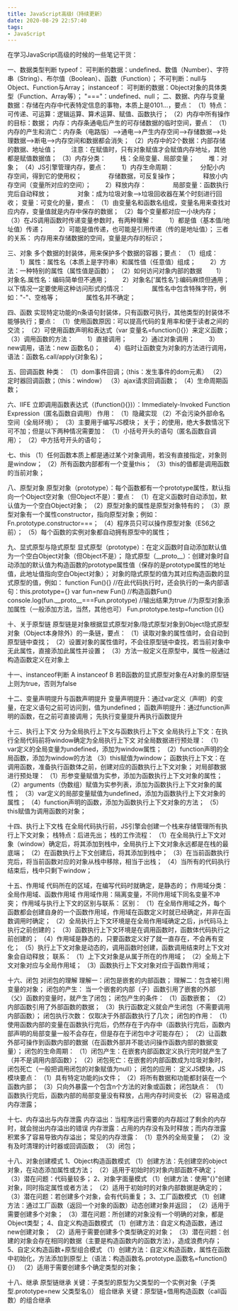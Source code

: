 ```yaml
---
title: JavaScript高级Ⅰ（持续更新）
date: 2020-08-29 22:57:40
tags:
- JavaScript
---
```

在学习JavaScript高级的时候的一些笔记干货：

一、数据类型判断
typeof：
可判断的数据：undefined、数值（Number）、字符串（String）、布尔值（Boolean）、函数（Function）；
不可判断：null与Object、Function与Array；
instanceof：
可判断的数据：Object对象的具体类型（Function、Array等）；
"==="：undefined、null；
二、数据、内存与变量
数据：存储在内存中代表特定信息的事物，本质上是0101...，要点：
（1）特点：可传递、可运算：逻辑运算、算术运算、赋值、函数执行；
（2）内存中所有操作的目标：数据；
内存：内存条通电后产生的可存储数据的临时空间，要点：
（1）内存的产生和消亡：内存条（电路版）——>通电——>产生内存空间——>存储数据——>处理数据——>断电——>内存空间和数据都会消失；
（2）内存中的2个数据：内部存储的数据、地址值；
&#8195;&#8195;注意：在赋值时，只有对象赋值才会赋值内存地址，其他都是赋值数据值；
（3）内存分类：
&#8195;&#8195;栈：全局变量、局部变量；
&#8195;&#8195;堆：对象；
（4）JS引擎管理内存，要点：
&#8195;&#8195;1）内存生命周期：
&#8195;&#8195;&#8195;&#8195;分配小内存空间，得到它的使用权；
&#8195;&#8195;&#8195;&#8195;存储数据，可反复操作；
&#8195;&#8195;&#8195;&#8195;释放小内存空间（变量所对应的空间）；
&#8195;&#8195;2）释放内存：
&#8195;&#8195;&#8195;&#8195;局部变量：函数执行完后自动释放；
&#8195;&#8195;&#8195;&#8195;对象：成为垃圾对象——>垃圾回收器在某个时刻进行回收；
变量：可变化的量，要点：
（1）由变量名和函数名组成，变量名用来查找对应内存，变量值就是内存中保存的数据；
（2）每个变量都对应一小块内存；
（3）在JS调用函数时传递变量参数时，有两种理解：
&#8195;&#8195;1）都是值（基本值/地址值）传递；
&#8195;&#8195;2）可能是值传递，也可能是引用传递（传的是地址值）；
三者的关系：
内存用来存储数据的空间，变量是内存的标识；

三、对象
多个数据的封装体，用来保护多个数据的容器；要点：
（1）组成：
&#8195;&#8195;1）属性：属性名（本质上是字符串）和属性值（任意值）组成；
&#8195;&#8195;2）方法：一种特别的属性（属性值是函数）；
（2）如何访问对象内部的数据
&#8195;&#8195;1）对象名.属性名：编码简单但不通用；
&#8195;&#8195;2）对象名['属性名']:编码麻烦但通用；以下情况一定要使用这种访问形式的情况：
&#8195;&#8195;&#8195;&#8195;属性名中包含特殊字符，例如："-"、空格等；
&#8195;&#8195;&#8195;&#8195;属性名并不确定；

四、函数
实现特定功能的n条语句封装体，只有函数可执行，其他类型的封装体不能够执行；要点：
（1）使用函数原因：可以提高代码的复用率和便于读者之间的交流；
（2）可使用函数声明和表达式（var 变量名=function(){}）来定义函数；
（3）调用函数的方法：
&#8195;&#8195;1）直接调用；
&#8195;&#8195;2）通过对象调用；
&#8195;&#8195;3）new调用，语法：new 函数名()；
&#8195;&#8195;4）临时让函数变为对象的方法进行调用，语法：函数名.call/apply(对象名)；

五、回调函数
种类：
（1）dom事件回调；（this：发生事件的dom元素）
（2）定时器回调函数；（this：window）
（3）ajax请求回调函数；
（4）生命周期函数；

六、IIFE
立即调用函数表达式（(function(){})）：Immediately-Invoked Function Expression（匿名函数自调用）
作用：
（1）隐藏实现
（2）不会污染外部命名空间（全局环境）；
（3）主要用于编写JS模块；
关于；的使用，绝大多数情况下可不加；但是以下两种情况需要加：
（1）小括号开头的语句（匿名函数自调用）；
（2）中方括号开头的语句；

七、this
（1）任何函数本质上都是通过某个对象调用，若没有直接指定，对象则是window；
（2）所有函数内部都有一个变量this；
（3）this的值都是调用函数的当前对象；

八、原型对象
原型对象（prototype）：每个函数都有一个prototype属性，默认指向一个Object空对象（但Object不是）：要点：
（1）在定义函数时自动添加，默认值为一个空白Object对象；
（2）原型对象的属性是原型对象特有的；
（3）原型对象有一个属性constructor，指向原型对象；例如：Fn.prototype.constructor===；
（4）程序员只可以操作原型对象（ES6之前）；
（5）每个函数的实例对象都自动拥有原型中的属性；

九、显式原型与隐式原型
显式原型（prototype）：在定义函数时自动添加默认值为一个空白Object对象（但Object不是）；
隐式原型（&#95;&#95;proto&#95;&#95;）：创建对象时自动添加的默认值为构造函数的prototype属性值（保存的是prototype属性的地址值，此地址值指向空白Object对象）；
对象的隐式原型的值为其对应构造函数的显式原型的值，例如：
function Fun(){}   //在此代码执行时，还会执行的一条内部语句：this.prototype={}
var fun=new Fun()   //构造函数Fun()
console.log(fun.&#95;&#95;proto&#95;&#95;===Fun.prototype)   //输出结果为true
//为原型对象添加属性（一般添加方法，当然，其他也可）
Fun.prototype.testp=function (){}

十、关于原型链
原型链是对象根据显式原型对象/隐式原型对象到Object隐式原型对象（Object本身除外）的一条链，要点：
（1）读取对象的属性值时，会自动到原型链中查找；
（2）设置对象的属性值时，不会往原型链中查找，若当前对象中无此属性，直接添加此属性并设置；
（3）方法一般定义在原型中，属性一般通过构造函数定义在对象上

十一、instanceof判断
A instanceof B
若B函数的显式原型对象在A对象的原型链上则为true，否则为false

十二、变量声明提升与函数声明提升
变量声明提升：通过var定义（声明）的变量，在定义语句之前可访问到，值为undefined；
函数声明提升：通过function声明的函数，在之前可直接调用；
先执行变量提升再执行函数提升

十三、执行上下文
分为全局执行上下文与函数执行上下文
全局执行上下文：在执行全局代码前将window确定为全局执行上下文
对全局数据进行预处理：
（1）var定义的全局变量为undefined，添加为window属性；
（2）function声明的全局函数，添加为window的方法
（3）this赋值为window；
函数执行上下文：在调用函数，准备执行函数体之前，创建对应的函数执行上下文对象；
对局部数据进行预处理：
（1）形参变量赋值为实参，添加为函数执行上下文对象的属性；
（2）arguments（伪数组）赋值为实参列表，添加为函数执行上下文对象的属性；
（3）var定义的局部变量赋值为undefined，添加为函数执行上下文对象的属性；
（4）function声明的函数，添加为函数执行上下文对象的方法；
（5）this赋值为调用函数的对象；

十四、执行上下文栈
在全局代码执行前，JS引擎会创建一个栈来存储管理所有执行上下文对象；
栈特点：后进先出；
栈的工作流程：
（1）在全局执行上下文对象（window）确定后，将其添加到栈中，全局执行上下文对象永远都是在栈的最底端；
（2）在函数执行上下文创建后，将其添加到栈中；
（3）在当前函数执行完后，将当前函数对应的对象从栈中移除，相当于出栈；
（4）当所有的代码执行结束后，栈中只剩下window；

十五、作用域
代码所在的区域，在编写代码时就确定，是静态的；
作用域分类：全局作用域、函数作用域
作用域作用：隔离变量，不同作用域下同名变量不冲突；
作用域与执行上下文的区别与联系：
区别：
（1）在全局作用域之外，每个函数都会创建自身的一个函数作用域，作用域在函数定义时就已经确定，并非在函数调用时确定；
（2）全局执行上下文环境是在全局作用域确定之后，js代码马上执行之前创建的；
（3）函数执行上下文环境是在调用函数时，函数体代码执行之前创建的；
（4）作用域是静态的，只要函数定义好了就一直存在，不会再有变化；
（5）执行上下文对象是动态的，调用函数时创建，函数调用结束时上下文对象会自动释放；
联系：
（1）上下文对象是从属于所在的作用域；
（2）全局上下文对象对应与全局作用域；
（3）函数执行上下文对象对应于函数作用域；

十六、闭包
对闭包的理解
理解一：闭包是嵌套的内部函数；
理解二：包含被引用变量的对象；
闭包的产生：
当一个嵌套的内部（子）函数引用了嵌套的外部（父）函数的变量时，就产生了闭包；
闭包产生的条件：
（1）函数嵌套；
（2）内部函数引用了外部函数的数据；
（3）执行函数定义就会产生闭包（不需要调用内部函数）；
闭包执行次数：
仅取决于外部函数执行了几次；
闭包的作用：
（1）使用函数内部的变量在函数执行完后，仍然存在于内存中（函数执行完后，函数内部声明的局部变量一般不会存在，但是存在于闭包中才可能存在）；
（2）让函数外部可操作到函数内部的数据（在函数外部并不能访问操作函数内部的数据变量）；
闭包的生命周期：
（1）闭包产生：在嵌套内部函数定义执行完时就产生了（并不是调用内部函数）；
（2）闭包死亡：在嵌套的内部函数成为垃圾对象时，闭包死亡（一般把调用闭包的对象赋值为null）；
闭包的应用：
定义JS模块，JS模块要点：
（1）具有特定功能的js文件；
（2）将所有数据和功能都封装在一个函数内部；
（3）只向外暴露一个包含n个方法的对象或函数；
闭包缺点：
（1）函数执行完后，函数内部的局部变量没有释放，占用内存时间变长
（2）容易造成内存泄露；

十七、内存溢出与内存泄露
内存溢出：当程序运行需要的内存超过了剩余的内存时，就会抛出内存溢出的错误
内存泄露：占用的内存没有及时释放；而内存泄露积累多了容易导致内存溢出；
常见的内存泄露：
（1）意外的全局变量；
（2）没有及时清理的计时器或回调函数；
（3）闭包；

十八、对象创建模式
1、Object构造函数模式
（1）创建方法：先创建空的object对象，在动态添加属性或方法；
（2）适用于初始时的对象内部函数不确定；
（3）潜在问题：代码量较多；
2、对象字面量模式
（1）创建方法：使用"{}"创建对象，同时指定属性或者方法；
（2）适用于初始时的对象内部数据是确定的；
（3）潜在问题：若创建多个对象，会有代码重复；
3、工厂函数模式
（1）创建方法：通过工厂函数（返回一个对象的函数）动态创建对象并返回；
（2）适用于需要创建多个对象；
（3）潜在问题：所创建的对象没有一个明确的对象，都是Object类型；
4、自定义构造函数模式
（1）创建方法：自定义构造函数，通过new创建对象；
（2）适用于需要创建多个类型确定的对象；
（3）潜在问题：创建的对象会存在相同的数据（主要是构造函数内的函数方法），造成浪费内存；
5、自定义构造函数+原型组合模式
（1）创建方法：自定义构造函数，属性在函数中初始化，方法添加到原型上（语法：构造函数名.prototype.函数名=function(){}）
（2）适用于需要创建多个确定类型的对象；

十八、继承
原型链继承
关键：子类型的原型为父类型的一个实例对象（子类型.prototype=new 父类型名()）
组合继承
关键：原型链+借用构造函数（call函数）的组合继承

